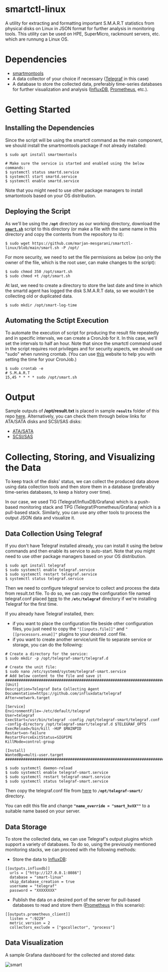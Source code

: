 # smartctl-linux
A utility for extracting and formatting important S.M.A.R.T statistics from physical disks on Linux in JSON format for further analysis in monitoring tools.
This utility can be used on HPE, SuperMicro, rackmount servers, etc. which are runnung a Linux OS.


# Dependencies
  - [smartmontools](https://github.com/smartmontools)
  - A data collector of your choice if necessary ([Telegraf](https://github.com/influxdata/telegraf) in this case)
  - A database to store the collected data, preferably time-series databases for further visualization and analysis ([InfluxDB](https://www.influxdata.com), [Prometheus](https://prometheus.io), etc.).

# Getting Started
## Installing the Dependencies
Since the script will be using the smartctl command as the main component, we should install the smartmontools package if not already installed:
```
$ sudo apt install smartmontools

# Make sure the service is started and enabled using the below commands:
$ systemctl status smartd.service
$ systemctl start smartd.service
$ systemctl enable smartd.service
```
Note that you might need to use other package managers to install smartontools based on your OS distribution.
## Deploying the Script
As we'll be using the **`/opt`** directory as our working directory, download the [**`smart.sh`**](https://github.com/marjan-mesgarani/smartctl-linux/blob/main/smart.sh) script to this directory (or make a file with the same name in this directory and copy the contents from the repository to it):
```
$ sudo wget https://github.com/marjan-mesgarani/smartctl-linux/blob/main/smart.sh -P /opt/
```
For more security, we need to set the file permissions as below (so only the owner of the file, which is the root user, can make changes to the script):
```
$ sudo chmod 350 /opt/smart.sh
$ sudo chmod +t /opt/smart.sh
```
At last, we need to create a directory to store the last date and time in which the smartd agent has logged the disk S.M.A.R.T data, so we wouldn't be collecting old or duplicated data.
```
$ sudo mkdir /opt/smart-log-time
```
## Automating the Sctipt Execution
To automate the execution of script for producing the result file repeatedly and in specific intervals, we can create a CronJob for it. In this case, we'll set the intervals to half an hour. Note that since the smartctl command used in the script requires root privileges and for security aspects, we should use "sudo" when running crontab. (You can use [this](https://crontab.guru) website to help you with setting the time for your CronJob.)
```
$ sudo crontab -e
# S.M.A.R.T
15,45 * * * * sudo /opt/smart.sh
```

# Output
Sample outputs of **/opt/result.txt** is placed in sample **`results`** folder of this repo [here](https://github.com/marjan-mesgarani/smartctl-linux/tree/main/sample%20results). Alternatively, you can check them through below links for ATA/SATA disks and SCSI/SAS disks:
- [ATA/SATA](https://github.com/marjan-mesgarani/smartctl-linux/blob/main/sample%20results/SATA.txt)
- [SCSI/SAS](https://github.com/marjan-mesgarani/smartctl-linux/blob/main/sample%20results/SAS.txt)

# Collecting, Storing, and Visualizing the Data
To keep track of the disks' status, we can collect the produced data above using data collection tools and then store them in a database (preferably time-series databases, to keep a history over time).

In our case, we used TIG (Telegraf/InfluxDB/Grafana) which is a push-based monitoring stack and TPG (Telegraf/Prometheus/Grafana) which is a pull-based stack. Similarly, you can use any other tools to process the output JSON data and visualize it.
## Data Collection Using Telegraf
If you don't have Telegraf installed already, you can install it using the below commands and then enable its service to auto-start. Note that you might need to use other package managers based on your OS distribution.
```
$ sudo apt install telegraf
$ sudo systemctl enable telegraf.service
$ sudo systemctl restart telegraf.service
$ systemctl status telegraf.service
```
Then we need to configure telegraf service to collect and process the data from result.txt file. To do so, we can copy the configuration file named telegraf.conf placed [here](https://github.com/marjan-mesgarani/smartctl-linux/blob/main/telegraf-smart/telegraf.conf) to the **`/etc/telegraf`** directory if we're installing Telegraf for the first time.

If you already have Telegraf installed, then:
- if you want to place the configuration file beside other configuration files, you just need to copy the `"[[inputs.file]]"` and `"[[processors.enum]]"` plugins to your desired .conf file.
- if you want to create another service/unit file to separate service or storage, you can do the following:
```
# Create a directory for the service:
$ sudo mkdir -p /opt/telegraf-smart/telegraf.d

# Create the unit file:
$ sudo nano /etc/systemd/system/telegraf-smart.service
# Add below content to the file and save it
####################################################################################################
[Unit]
Description=Telegraf Data Collecting Agent
Documentation=https://github.com/influxdata/telegraf
After=network.target

[Service]
EnvironmentFile=-/etc/default/telegraf
User=telegraf
ExecStart=/usr/bin/telegraf -config /opt/telegraf-smart/telegraf.conf -config-directory /opt/telegraf-smart/telegraf.d $TELEGRAF_OPTS
ExecReload=/bin/kill -HUP $MAINPID
Restart=on-failure
RestartForceExitStatus=SIGPIPE
KillMode=control-group

[Install]
WantedBy=multi-user.target
####################################################################################################

$ sudo systemctl daemon-reload
$ sudo systemctl enable telegraf-smart.service
$ sudo systemctl restart telegraf-smart.service
$ sudo systemctl status telegraf-smart.service
```
  Then copy the telegraf.conf file from [here](https://github.com/marjan-mesgarani/smartctl-linux/blob/main/telegraf-smart/telegraf.conf) to **`/opt/telegraf-smart/`** directory.

You can edit this file and change **`"name_override = "smart_hvXX""`** to a suitable name based on your server.
## Data Storage
To store the collected data, we can use Telegraf's output plugins which support a variety of databases. To do so, using the previously mentioned monitoring stacks, we can proceed with rhe following methods:
- Store the data to [InfluxDB](https://github.com/influxdata/telegraf/tree/master/plugins/outputs/influxdb):
```
[[outputs.influxdb]]
  urls = ["http://127.0.0.1:8086"]
  database = "smart-linux"
  skip_database_creation = true
  username = "telegraf"
  password = "XXXXXXXX"
```
- Publish the data on a desired port of the server for pull-based databases to read and store them ([Prometheus](https://github.com/influxdata/telegraf/tree/master/plugins/outputs/prometheus_client) in this scenario):
```
[[outputs.prometheus_client]]
  listen = ":9229"
  metric_version = 2
  collectors_exclude = ["gocollector", "process"]
```
## Data Visualization
A sample Grafana dashboard for the collected and stored data:

![smart](https://github.com/marjan-mesgarani/smartctl-linux/assets/96178946/d0277177-62f8-4542-acb4-43290093f9fa)
